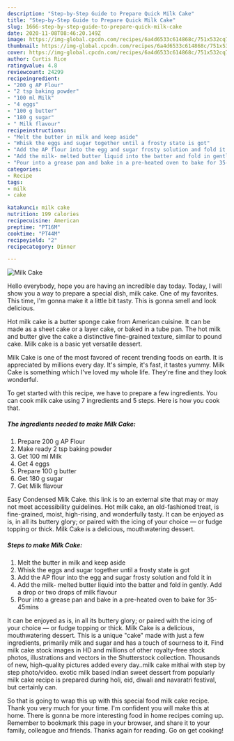 ```yaml
---
description: "Step-by-Step Guide to Prepare Quick Milk Cake"
title: "Step-by-Step Guide to Prepare Quick Milk Cake"
slug: 1666-step-by-step-guide-to-prepare-quick-milk-cake
date: 2020-11-08T08:46:20.149Z
image: https://img-global.cpcdn.com/recipes/6a4d6533c614868c/751x532cq70/milk-cake-recipe-main-photo.jpg
thumbnail: https://img-global.cpcdn.com/recipes/6a4d6533c614868c/751x532cq70/milk-cake-recipe-main-photo.jpg
cover: https://img-global.cpcdn.com/recipes/6a4d6533c614868c/751x532cq70/milk-cake-recipe-main-photo.jpg
author: Curtis Rice
ratingvalue: 4.8
reviewcount: 24299
recipeingredient:
- "200 g AP Flour"
- "2 tsp baking powder"
- "100 ml Milk"
- "4 eggs"
- "100 g butter"
- "180 g sugar"
- " Milk flavour"
recipeinstructions:
- "Melt the butter in milk and keep aside"
- "Whisk the eggs and sugar together until a frosty state is got"
- "Add the AP flour into the egg and sugar frosty solution and fold it in"
- "Add the milk- melted butter liquid into the batter and fold in gently. Add a drop or two drops of milk flavour"
- "Pour into a grease pan and bake in a pre-heated oven to bake for 35-45mins"
categories:
- Recipe
tags:
- milk
- cake

katakunci: milk cake 
nutrition: 199 calories
recipecuisine: American
preptime: "PT16M"
cooktime: "PT44M"
recipeyield: "2"
recipecategory: Dinner

---
```



![Milk Cake](https://img-global.cpcdn.com/recipes/6a4d6533c614868c/751x532cq70/milk-cake-recipe-main-photo.jpg)

Hello everybody, hope you are having an incredible day today. Today, I will show you a way to prepare a special dish, milk cake. One of my favorites. This time, I'm gonna make it a little bit tasty. This is gonna smell and look delicious.

Hot milk cake is a butter sponge cake from American cuisine. It can be made as a sheet cake or a layer cake, or baked in a tube pan. The hot milk and butter give the cake a distinctive fine-grained texture, similar to pound cake. Milk cake is a basic yet versatile dessert.

Milk Cake is one of the most favored of recent trending foods on earth. It is appreciated by millions every day. It's simple, it's fast, it tastes yummy. Milk Cake is something which I've loved my whole life. They're fine and they look wonderful.


To get started with this recipe, we have to prepare a few ingredients. You can cook milk cake using 7 ingredients and 5 steps. Here is how you cook that.

<!--inarticleads1-->

##### The ingredients needed to make Milk Cake:

1. Prepare 200 g AP Flour
1. Make ready 2 tsp baking powder
1. Get 100 ml Milk
1. Get 4 eggs
1. Prepare 100 g butter
1. Get 180 g sugar
1. Get  Milk flavour


Easy Condensed Milk Cake. this link is to an external site that may or may not meet accessibility guidelines. Hot milk cake, an old-fashioned treat, is fine-grained, moist, high-rising, and wonderfully tasty. It can be enjoyed as is, in all its buttery glory; or paired with the icing of your choice — or fudge topping or thick. Milk Cake is a delicious, mouthwatering dessert. 

<!--inarticleads2-->

##### Steps to make Milk Cake:

1. Melt the butter in milk and keep aside
1. Whisk the eggs and sugar together until a frosty state is got
1. Add the AP flour into the egg and sugar frosty solution and fold it in
1. Add the milk- melted butter liquid into the batter and fold in gently. Add a drop or two drops of milk flavour
1. Pour into a grease pan and bake in a pre-heated oven to bake for 35-45mins


It can be enjoyed as is, in all its buttery glory; or paired with the icing of your choice — or fudge topping or thick. Milk Cake is a delicious, mouthwatering dessert. This is a unique &#34;cake&#34; made with just a few ingredients, primarily milk and sugar and has a touch of sourness to it. Find milk cake stock images in HD and millions of other royalty-free stock photos, illustrations and vectors in the Shutterstock collection. Thousands of new, high-quality pictures added every day..milk cake mithai with step by step photo/video. exotic milk based indian sweet dessert from popularly milk cake recipe is prepared during holi, eid, diwali and navaratri festival, but certainly can. 

So that is going to wrap this up with this special food milk cake recipe. Thank you very much for your time. I'm confident you will make this at home. There is gonna be more interesting food in home recipes coming up. Remember to bookmark this page in your browser, and share it to your family, colleague and friends. Thanks again for reading. Go on get cooking!
